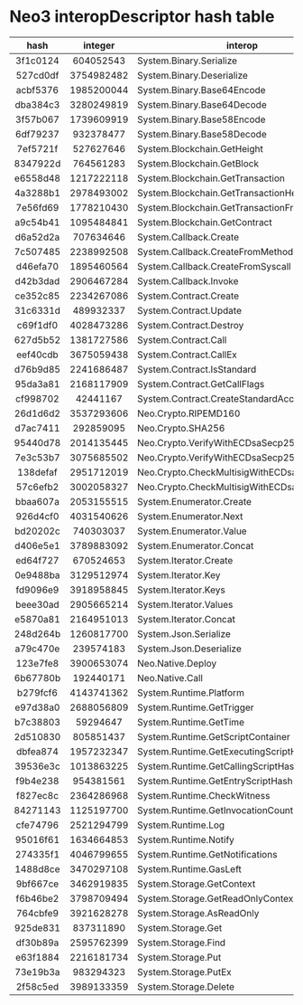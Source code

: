 # Neo3 interopDescriptor hash table

|   hash   |   integer  | interop                                    |
|:--------:|:----------:|--------------------------------------------|
| 3f1c0124 | 604052543  | System.Binary.Serialize                    |
| 527cd0df | 3754982482 | System.Binary.Deserialize                  |
| acbf5376 | 1985200044 | System.Binary.Base64Encode                 |
| dba384c3 | 3280249819 | System.Binary.Base64Decode                 |
| 3f57b067 | 1739609919 | System.Binary.Base58Encode                 |
| 6df79237 | 932378477  | System.Binary.Base58Decode                 |
| 7ef5721f | 527627646  | System.Blockchain.GetHeight                |
| 8347922d | 764561283  | System.Blockchain.GetBlock                 |
| e6558d48 | 1217222118 | System.Blockchain.GetTransaction           |
| 4a3288b1 | 2978493002 | System.Blockchain.GetTransactionHeight     |
| 7e56fd69 | 1778210430 | System.Blockchain.GetTransactionFromBlock  |
| a9c54b41 | 1095484841 | System.Blockchain.GetContract              |
| d6a52d2a | 707634646  | System.Callback.Create                     |
| 7c507485 | 2238992508 | System.Callback.CreateFromMethod           |
| d46efa70 | 1895460564 | System.Callback.CreateFromSyscall          |
| d42b3dad | 2906467284 | System.Callback.Invoke                     |
| ce352c85 | 2234267086 | System.Contract.Create                     |
| 31c6331d | 489932337  | System.Contract.Update                     |
| c69f1df0 | 4028473286 | System.Contract.Destroy                    |
| 627d5b52 | 1381727586 | System.Contract.Call                       |
| eef40cdb | 3675059438 | System.Contract.CallEx                     |
| d76b9d85 | 2241686487 | System.Contract.IsStandard                 |
| 95da3a81 | 2168117909 | System.Contract.GetCallFlags               |
| cf998702 | 42441167   | System.Contract.CreateStandardAccount      |
| 26d1d6d2 | 3537293606 | Neo.Crypto.RIPEMD160                       |
| d7ac7411 | 292859095  | Neo.Crypto.SHA256                          |
| 95440d78 | 2014135445 | Neo.Crypto.VerifyWithECDsaSecp256r1        |
| 7e3c53b7 | 3075685502 | Neo.Crypto.VerifyWithECDsaSecp256k1        |
| 138defaf | 2951712019 | Neo.Crypto.CheckMultisigWithECDsaSecp256r1 |
| 57c6efb2 | 3002058327 | Neo.Crypto.CheckMultisigWithECDsaSecp256k1 |
| bbaa607a | 2053155515 | System.Enumerator.Create                   |
| 926d4cf0 | 4031540626 | System.Enumerator.Next                     |
| bd20202c | 740303037  | System.Enumerator.Value                    |
| d406e5e1 | 3789883092 | System.Enumerator.Concat                   |
| ed64f727 | 670524653  | System.Iterator.Create                     |
| 0e9488ba | 3129512974 | System.Iterator.Key                        |
| fd9096e9 | 3918958845 | System.Iterator.Keys                       |
| beee30ad | 2905665214 | System.Iterator.Values                     |
| e5870a81 | 2164951013 | System.Iterator.Concat                     |
| 248d264b | 1260817700 | System.Json.Serialize                      |
| a79c470e | 239574183  | System.Json.Deserialize                    |
| 123e7fe8 | 3900653074 | Neo.Native.Deploy                          |
| 6b67780b | 192440171  | Neo.Native.Call                            |
| b279fcf6 | 4143741362 | System.Runtime.Platform                    |
| e97d38a0 | 2688056809 | System.Runtime.GetTrigger                  |
| b7c38803 | 59294647   | System.Runtime.GetTime                     |
| 2d510830 | 805851437  | System.Runtime.GetScriptContainer          |
| dbfea874 | 1957232347 | System.Runtime.GetExecutingScriptHash      |
| 39536e3c | 1013863225 | System.Runtime.GetCallingScriptHash        |
| f9b4e238 | 954381561  | System.Runtime.GetEntryScriptHash          |
| f827ec8c | 2364286968 | System.Runtime.CheckWitness                |
| 84271143 | 1125197700 | System.Runtime.GetInvocationCounter        |
| cfe74796 | 2521294799 | System.Runtime.Log                         |
| 95016f61 | 1634664853 | System.Runtime.Notify                      |
| 274335f1 | 4046799655 | System.Runtime.GetNotifications            |
| 1488d8ce | 3470297108 | System.Runtime.GasLeft                     |
| 9bf667ce | 3462919835 | System.Storage.GetContext                  |
| f6b46be2 | 3798709494 | System.Storage.GetReadOnlyContext          |
| 764cbfe9 | 3921628278 | System.Storage.AsReadOnly                  |
| 925de831 | 837311890  | System.Storage.Get                         |
| df30b89a | 2595762399 | System.Storage.Find                        |
| e63f1884 | 2216181734 | System.Storage.Put                         |
| 73e19b3a | 983294323  | System.Storage.PutEx                       |
| 2f58c5ed | 3989133359 | System.Storage.Delete                      |
